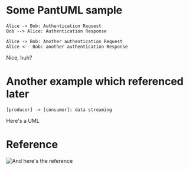 # Some PantUML sample

```plantuml
Alice -> Bob: Authentication Request
Bob --> Alice: Authentication Response

Alice -> Bob: Another authentication Request
Alice <-- Bob: another authentication Response
```

Nice, huh?

# Another example which referenced later
```{ .plantuml width=60% plantuml-filename=images/example.png }
[producer] -> [consumer]: data streaming
```

Here's a UML

# Reference
![And here's the reference](images/example.png)
